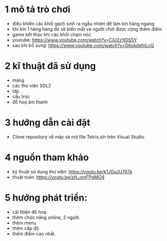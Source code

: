 # 1 mô tả trò chơi
- điều khiển các khối gạch sinh ra ngẫu nhiên để làm kín hàng ngang
- khi kín 1 hàng hàng đó sẽ biến mất và người chơi được cộng thêm điểm
- game kết thúc khi các khối chạm nóc
- youtube: https://www.youtube.com/watch?v=CiU2z1tDS5Y
- sau khi bổ sung: https://www.youtube.com/watch?v=G6okdsfnLcQ
# 2 kĩ thuật đã sử dụng
- mảng
- các thư viện SDL2
- lớp
- cấu trúc
- đồ hoạ âm thanh
# 3 hướng dẫn cài đặt
- Clone repository về máy và mở file Tetris.sln trên Visual Studio 
# 4 nguồn tham khảo 
- kỹ thuật sử dụng thư viện: https://youtu.be/k1JGvJU707k
- thuật toán: https://youtu.be/zH_omFPqMO4
# 5 hướng phát triển:
- cải thiện đồ hoạ.
- thêm chức năng online, 2 người.
- thêm menu
- thêm cấp độ
- thêm điểm cao nhất.
